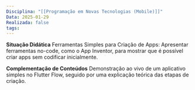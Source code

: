 ```yaml
---
Disciplina: "[[Programação em Novas Tecnologias (Mobile)]]"
Data: 2025-01-29
Realizada: false
tags:
---
```

**Situação Didática**
Ferramentas Simples para Criação de Apps: Apresentar ferramentas no-code, como o App Inventor, para mostrar que é possível criar apps sem codificar inicialmente.

**Complementação de Conteúdos**
Demonstração ao vivo de um aplicativo simples no Flutter Flow, seguido por uma explicação teórica das etapas de criação.
